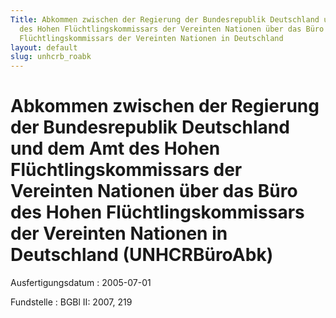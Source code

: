 ```yaml
---
Title: Abkommen zwischen der Regierung der Bundesrepublik Deutschland und dem  Amt
  des Hohen Flüchtlingskommissars der Vereinten Nationen über das Büro des  Hohen
  Flüchtlingskommissars der Vereinten Nationen in Deutschland
layout: default
slug: unhcrb_roabk
---
```


# Abkommen zwischen der Regierung der Bundesrepublik Deutschland und dem  Amt des Hohen Flüchtlingskommissars der Vereinten Nationen über das Büro des  Hohen Flüchtlingskommissars der Vereinten Nationen in Deutschland (UNHCRBüroAbk)

Ausfertigungsdatum
:   2005-07-01

Fundstelle
:   BGBl II: 2007, 219

